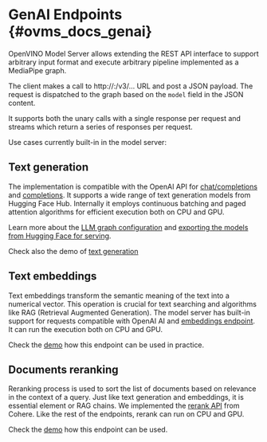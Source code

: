 # GenAI Endpoints {#ovms_docs_genai}

OpenVINO Model Server allows extending the REST API interface to support arbitrary input format and execute arbitrary pipeline implemented as a MediaPipe graph.

The client makes a call to http://<server>:<port>/v3/... URL and post a JSON payload. The request is dispatched to the graph based on the `model` field in the JSON content.

It supports both the unary calls with a single response per request and streams which return a series of responses per request.

Use cases currently built-in in the model server:


## Text generation

The implementation is compatible with the OpenAI API for [chat/completions](./model_server_rest_api_chat.md) and [completions](./model_server_rest_api_completions.md).
It supports a wide range of text generation models from Hugging Face Hub.
Internally it employs continuous batching and paged attention algorithms for efficient execution both on CPU and GPU.

Learn more about the [LLM graph configuration](./llm/reference.md) and [exporting the models from Hugging Face for serving](../demos/common/export_models/README.md).

Check also the demo of [text generation](../demos/continuous_batching/README.md)


## Text embeddings

Text embeddings transform the semantic meaning of the text into a numerical vector. This operation is crucial for text searching and algorithms like RAG (Retrieval Augmented Generation).
The model server has built-in support for requests compatible with OpenAI AI and [embeddings endpoint](./model_server_rest_api_embeddings.md).
It can run the execution both on CPU and GPU.

Check the [demo](../demos/embeddings/README.md) how this endpoint can be used in practice. 


## Documents reranking

Reranking process is used to sort the list of documents based on relevance in the context of a query. Just like text generation and embeddings, it is essential element or RAG chains.
We implemented the [rerank API](./model_server_rest_api_rerank.md) from Cohere.
Like the rest of the endpoints, rerank can run on CPU and GPU.

Check the [demo](../demos/rerank/README.md) how this endpoint can be used.








